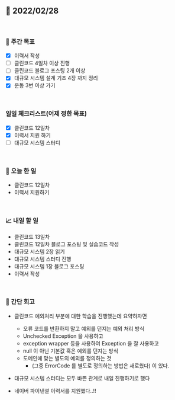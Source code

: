 ## 📅 2022/02/28

<br/>

### 🏹 주간 목표

- [x] 이력서 작성
- [ ] 클린코드 4일차 이상 진행
- [ ] 클린코드 블로그 포스팅 2개 이상
- [x] 대규모 시스템 설계 기초 4장 까지 정리
- [x] 운동 3번 이상 가기

<br/>

### 일일 체크리스트(어제 정한 목표)

- [x] 클린코드 12일차
- [x] 이력서 지원 하기
- [ ] 대규모 시스템 스터디

<br/>

### 💯 오늘 한 일

- 클린코드 12일차
- 이력서 지원하기

<br/>

### 📈 내일 할 일

- 클린코드 13일차
- 클린코드 12일차 블로그 포스팅 및 실습코드 작성
- 대규모 시스템 2장 읽기
- 대규모 시스템 스터디 진행
- 대규모 시스템 1장 블로그 포스팅
- 이력서 작성


<br/>

### 🧐 간단 회고

- 클린코드 예외처리 부분에 대한 학습을 진행했는데 요약하자면
    - 오류 코드를 반환하지 말고 예외를 던지는 예외 처리 방식
    - Unchecked Exception 을 사용하고
    - exception wrapper 등을 사용하여 Exception 을 잘 사용하고
    - null 이 아닌 기본값 혹은 예외를 던지는 방식
    - 도메인에 맞는 별도의 예외를 정의하는 것
        - (그중 ErrorCode 를 별도로 정의하는 방법은 새로웠다)
    이 있다.
          

- 대규모 시스템 스터디는 모두 바쁜 관계로 내일 진행하기로 했다


- 네이버 파이낸셜 이력서를 지원했다..!!
